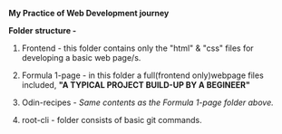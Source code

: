 **My Practice of Web Development journey**

**Folder structure -**

1) Frontend - this folder contains only the "html" & "css" files for developing a basic web page/s.

2) Formula 1-page - in this folder a full(frontend only)webpage files included, **"A TYPICAL PROJECT BUILD-UP BY A BEGINEER"**

3) Odin-recipes - *Same contents as the Formula 1-page folder above.*

4) root-cli - folder consists of basic git commands.

